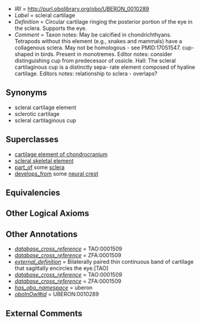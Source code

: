  * *IRI* = http://purl.obolibrary.org/obo/UBERON_0010289
 * *Label* = scleral cartilage
 * *Definition* = Circular cartilage ringing the posterior portion of the eye in the sclera. Supports the eye.
 * *Comment* = Taxon notes: May be calcified in chondrichthyans. Tetrapods without this element (e.g., snakes and mammals) have a collagenous sclera.  May not be homologous - see PMID:17051547. cup-shaped in birds. Present in monotremes. Editor notes: consider distinguishing cup from predecessor of ossicle. Hall: The scleral cartilaginous cup is a distinctly sepa- rate element composed of hyaline cartilage. Editors notes: relationship to sclera - overlaps?

## Synonyms

 * scleral cartilage element
 * sclerotic cartilage
 * scleral cartilaginous cup

## Superclasses

 * [cartilage element of chondrocranium](../../UBERON/32/UBERON_0003932.md)
 * [scleral skeletal element](../../UBERON/96/UBERON_0010296.md)
 * [part_of](../../BFO/50/BFO_0000050.md) some [sclera](../../UBERON/73/UBERON_0001773.md)
 * [develops_from](../../RO/02/RO_0002202.md) some [neural crest](../../UBERON/42/UBERON_0002342.md)

## Equivalencies


## Other Logical Axioms


## Other Annotations

 * *[database_cross_reference](../../ef/oboInOwl#hasDbXref.md)* = TAO:0001509
 * *[database_cross_reference](../../ef/oboInOwl#hasDbXref.md)* = ZFA:0001509
 * *[external_definition](../../UBPROP/01/UBPROP_0000001.md)* = Bilaterally paired thin continuous band of cartilage that sagittally encircles the eye.[TAO]
 * *[database_cross_reference](../../ef/oboInOwl#hasDbXref.md)* = TAO:0001509
 * *[database_cross_reference](../../ef/oboInOwl#hasDbXref.md)* = ZFA:0001509
 * *[has_obo_namespace](../../ce/oboInOwl#hasOBONamespace.md)* = uberon
 * *[oboInOwl#id](../../id/oboInOwl#id.md)* = UBERON:0010289

## External Comments

